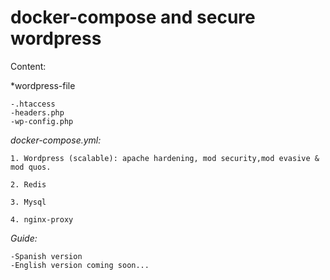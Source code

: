 # docker-compose and secure wordpress

Content:

*wordpress-file

    -.htaccess
    -headers.php
    -wp-config.php

*docker-compose.yml:*

    1. Wordpress (scalable): apache hardening, mod security,mod evasive & mod quos.

    2. Redis

    3. Mysql

    4. nginx-proxy

*Guide:*

    -Spanish version
    -English version coming soon...
    
